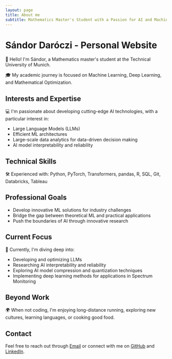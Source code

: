 ```yaml
---
layout: page
title: About me
subtitle: Mathematics Master's Student with a Passion for AI and Machine Learning
---
```


# Sándor Daróczi - Personal Website

👋 Hello! I'm Sándor, a Mathematics master's student at the Technical University of Munich.

🎓 My academic journey is focused on Machine Learning, Deep Learning, and Mathematical Optimization.

## Interests and Expertise

💻 I'm passionate about developing cutting-edge AI technologies, with a particular interest in:

- Large Language Models (LLMs)
- Efficient ML architectures
- Large-scale data analytics for data-driven decision making
- AI model interpretability and reliability

## Technical Skills

🛠️ Experienced with: Python, PyTorch, Transformers, pandas, R, SQL, Git, Databricks, Tableau

## Professional Goals

- Develop innovative ML solutions for industry challenges
- Bridge the gap between theoretical ML and practical applications
- Push the boundaries of AI through innovative research

## Current Focus

🌱 Currently, I'm diving deep into:

- Developing and optimizing LLMs
- Researching AI interpretability and reliability
- Exploring AI model compression and quantization techniques
- Implementing deep learning methods for applications in Spectrum Monitoring

## Beyond Work

🌍 When not coding, I'm enjoying long-distance running, exploring new cultures, learning languages, or cooking good food.

## Contact

Feel free to reach out through [Email](mailto:daroczisandor00@gmail.com) or connect with me on [GitHub](https://github.com/sandordaroczi/) and [LinkedIn](https://www.linkedin.com/in/sandor-daroczi/).
